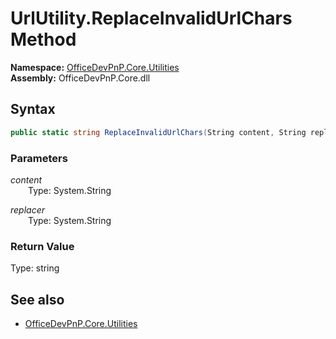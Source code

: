 # UrlUtility.ReplaceInvalidUrlChars Method  
  

**Namespace:** [OfficeDevPnP.Core.Utilities](OfficeDevPnP.Core.Utilities.md)  
**Assembly:** OfficeDevPnP.Core.dll  
## Syntax
```C#
public static string ReplaceInvalidUrlChars(String content, String replacer)
```
### Parameters
*content*  
&emsp;&emsp;Type: System.String  

*replacer*  
&emsp;&emsp;Type: System.String  

### Return Value
Type: string  

## See also
- [OfficeDevPnP.Core.Utilities](OfficeDevPnP.Core.Utilities.md)
